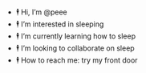 - 🕴️ Hi, I’m @peee
- 🕴️ I’m interested in sleeping
- 🕴️ I’m currently learning how to sleep
- 🕴️ I’m looking to collaborate on sleep
- 🕴️ How to reach me: try my front door
